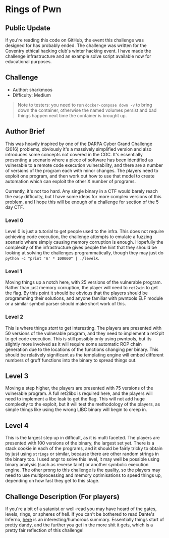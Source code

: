 # Rings of Pwn

## Public Update

If you're reading this code on GitHub, the event this challenge was designed for has probably ended. The challenge
was written for the Coventry ethical hacking club's winter hacking event. I have made the challenge infrastructure and 
an example solve script available now for educational purposes.

## Challenge

- Author: sharkmoos
- Difficulty: Medium 

> Note to testers: you need to run `docker-compose down -v` to bring down the container, otherwise the 
> named volumes persist and bad things happen next time the container is brought up.


## Author Brief

This was heavily inspired by one of the DARPA Cyber Grand Challenge (2016) problems, obviously it's a massively simplified
version and also introduces some concepts not covered in the CGC. It's essentially presenting a 
scenario where a piece of software has been identified as vulnerable to a remote code execution vulnerability, and
there are a number of versions of the program each with minor changes. The players need to exploit one program, and then
work out how to use that model to create automation which can exploit the other X number of programs.

Currently, it's not too hard. Any single binary in a CTF would barely reach the easy difficulty, but I have some ideas for more
complex versions of this problem, and I hope this will be enough of a challenge for section of the 5 day CTF.

### Level 0 

Level 0 is just a tutorial to get people used to the infra. This does not require achieving code execution, 
the challenge attempts to emulate a fuzzing scenario where simply causing memory corruption is enough. 
Hopefully the complexity of the infrastructure gives people the hint that they should be looking at solving the challenges
programmatically, though they may just do `python -c "print 'A' * 100000" | ./levelX`.

### Level 1

Moving things up a notch here, with 25 versions of the vulnerable program. Rather than just memory corruption, the 
player will need to `ret2win` to get the flag. By this point it should be obvious that the players should be programming
their solutions, and anyone familiar with pwntools ELF module or a similar symbol parser should make short work of this.

### Level 2

This is where things *start* to get interesting. The players are presented with 50 versions of the vulnerable program, 
and they need to implement a ret2plt to get code execution. This is still possibly only using pwntools, but its 
slightly more involved as it will require some automatic ROP chain generation due to the locations of the 
functions changing per binary. This should be relatively significant as the templating engine will embed different
numbers of gruff functions into the binary to spread things out.

## Level 3

Moving a step higher, the players are presented with 75 versions of the vulnerable program. A full ret2libc is required
here, and the players will need to implement a libc leak to get the flag. This will not add huge complexity to the exploit,
but it will test the methodology of the players, as simple things like using the wrong LIBC binary will begin to creep in.

## Level 4

This is the largest step up in difficult, as it is multi faceted. The players are presented with 100 versions of the
binary, the largest set yet. There is a stack cookie in each of the programs, and it should be fairly tricky to obtain
by just using `strings` or similar, because there are other random strings in the binary too. I used angr to solve this
level, it may well be possible using binary analysis (such as reverse taint) or another symbolic execution engine. The other
prong to this challenge is the quality, so the players may need to use multiprocessing and memory optimisations to speed
things up, depending on how fast they get to this stage.

[//]: # (## Level 5)

[//]: # ()
[//]: # (Level 4 was easy enough? Well, try it again but without any symbols in the binary.)


## Challenge Description (For players)

If you're a bit of a satanist or well-read you may have heard of the gates, levels, rings, or spheres of hell. If you
can't be bothered to read Dante's Inferno, [here](https://www.penguinrandomhouse.com/articles/a-visitors-guide-to-dantes-nine-circles-of-hell/)
is an interesting/humorous summary. Essentially things start of pretty dandy, and the further you get in the more shit it
gets, which is a pretty fair reflection of this challenge!

